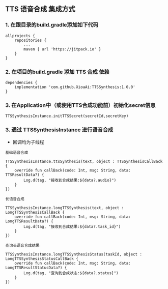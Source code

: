 ## TTS 语音合成 集成方式

### 1. 在跟目录的build.gradle添加如下代码

```
allprojects {
	repositories {
		...
		maven { url 'https://jitpack.io' }
	}
}
```

### 2. 在项目的build.gradle 添加 TTS 合成 依赖

```
dependencies {
    implementation 'com.github.XioaAi:TTSSynthesis:1.0.0'
}
```

### 3. 在Application中（或使用TTS合成功能前）初始化secret信息

```
TTSSynthesisInstance.initTTSSecret(secretId,secretKey)
```

### 3. 通过 TTSSynthesisInstance 进行语音合成
* 回调均为子线程

```
基础语音合成

TTSSynthesisInstance.ttsSynthesis(text, object : TTSSynthesisCallBack {
    override fun callBack(code: Int, msg: String, data: TTSResultData?) {
        Log.d(tag, "接收到合成结果:${data?.audio}")
    }
})
```

```
长语音合成

TTSSynthesisInstance.longTTSSynthesis(text, object : LongTTSSynthesisCallBack {
    override fun callBack(code: Int, msg: String, data: LongTTSResultData?) {
        Log.d(tag, "接收到合成结果:${data?.task_id}")
    }
})
```

```
查询长语音合成结果

TTSSynthesisInstance.longTTSSynthesisStatus(taskId, object : LongTTSSynthesisStatusCallBack {
    override fun callBack(code: Int, msg: String, data: LongTTSResultStatusData?) {
        Log.d(tag, "查询到合成状态:${data?.status}")
    }
})

```




